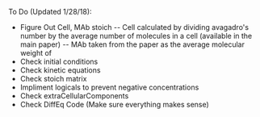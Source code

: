 To Do (Updated 1/28/18):

- Figure Out Cell, MAb stoich
	-- Cell calculated by dividing avagadro's number by the average number of molecules in a cell (available in the main paper)
	-- MAb taken from the paper as the average molecular weight of 
- Check initial conditions
- Check kinetic equations
- Check stoich matrix
- Impliment logicals to prevent negative concentrations
- Check extraCellularComponents
- Check DiffEq Code (Make sure everything makes sense)
